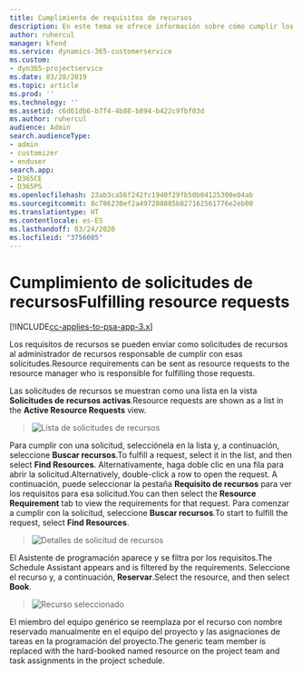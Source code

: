 ```yaml
---
title: Cumplimiento de requisitos de recursos
description: En este tema se ofrece información sobre cómo cumplir los requisitos de recursos.
author: ruhercul
manager: kfend
ms.service: dynamics-365-customerservice
ms.custom:
- dyn365-projectservice
ms.date: 03/28/2019
ms.topic: article
ms.prod: ''
ms.technology: ''
ms.assetid: c6d61db6-b7f4-4b88-b894-b422c9fbf03d
ms.author: ruhercul
audience: Admin
search.audienceType:
- admin
- customizer
- enduser
search.app:
- D365CE
- D365PS
ms.openlocfilehash: 23ab3ca56f242fc1940f29fb50b04125300e04ab
ms.sourcegitcommit: 8c786230ef2a497280885b827162561776e2eb00
ms.translationtype: HT
ms.contentlocale: es-ES
ms.lasthandoff: 03/24/2020
ms.locfileid: "3756085"
---
```

# <a name="fulfilling-resource-requests"></a><span data-ttu-id="636a3-103">Cumplimiento de solicitudes de recursos</span><span class="sxs-lookup"><span data-stu-id="636a3-103">Fulfilling resource requests</span></span>

[!INCLUDE[cc-applies-to-psa-app-3.x](../includes/cc-applies-to-psa-app-3x.md)]

<span data-ttu-id="636a3-104">Los requisitos de recursos se pueden enviar como solicitudes de recursos al administrador de recursos responsable de cumplir con esas solicitudes.</span><span class="sxs-lookup"><span data-stu-id="636a3-104">Resource requirements can be sent as resource requests to the resource manager who is responsible for fulfilling those requests.</span></span>

<span data-ttu-id="636a3-105">Las solicitudes de recursos se muestran como una lista en la vista **Solicitudes de recursos activas**.</span><span class="sxs-lookup"><span data-stu-id="636a3-105">Resource requests are shown as a list in the **Active Resource Requests** view.</span></span>

> ![Lista de solicitudes de recursos](media/Resource-Management-image59.png)

<span data-ttu-id="636a3-107">Para cumplir con una solicitud, selecciónela en la lista y, a continuación, seleccione **Buscar recursos**.</span><span class="sxs-lookup"><span data-stu-id="636a3-107">To fulfill a request, select it in the list, and then select **Find Resources**.</span></span> <span data-ttu-id="636a3-108">Alternativamente, haga doble clic en una fila para abrir la solicitud.</span><span class="sxs-lookup"><span data-stu-id="636a3-108">Alternatively, double-click a row to open the request.</span></span> <span data-ttu-id="636a3-109">A continuación, puede seleccionar la pestaña **Requisito de recursos** para ver los requisitos para esa solicitud.</span><span class="sxs-lookup"><span data-stu-id="636a3-109">You can then select the **Resource Requirement** tab to view the requirements for that request.</span></span> <span data-ttu-id="636a3-110">Para comenzar a cumplir con la solicitud, seleccione **Buscar recursos**.</span><span class="sxs-lookup"><span data-stu-id="636a3-110">To start to fulfill the request, select **Find Resources**.</span></span>

> ![Detalles de solicitud de recursos](media/Resource-Management-image60.png)

<span data-ttu-id="636a3-112">El Asistente de programación aparece y se filtra por los requisitos.</span><span class="sxs-lookup"><span data-stu-id="636a3-112">The Schedule Assistant appears and is filtered by the requirements.</span></span> <span data-ttu-id="636a3-113">Seleccione el recurso y, a continuación, **Reservar**.</span><span class="sxs-lookup"><span data-stu-id="636a3-113">Select the resource, and then select **Book**.</span></span>

> ![Recurso seleccionado](media/Resource-Management-image61.png)

<span data-ttu-id="636a3-115">El miembro del equipo genérico se reemplaza por el recurso con nombre reservado manualmente en el equipo del proyecto y las asignaciones de tareas en la programación del proyecto.</span><span class="sxs-lookup"><span data-stu-id="636a3-115">The generic team member is replaced with the hard-booked named resource on the project team and task assignments in the project schedule.</span></span>
